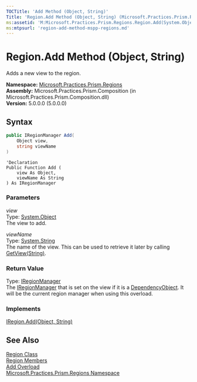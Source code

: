 ```yaml
---
TOCTitle: 'Add Method (Object, String)'
Title: 'Region.Add Method (Object, String) (Microsoft.Practices.Prism.Regions)'
ms:assetid: 'M:Microsoft.Practices.Prism.Regions.Region.Add(System.Object,System.String)'
ms:mtpsurl: 'region-add-method-mspp-regions.md'
---
```



# Region.Add Method (Object, String)

Adds a new view to the region.

**Namespace:** [Microsoft.Practices.Prism.Regions](/patterns-practices/reference/mspp-regions-namespace)  
**Assembly:** Microsoft.Practices.Prism.Composition (in Microsoft.Practices.Prism.Composition.dll)<br/>
**Version:** 5.0.0.0 (5.0.0.0)

## Syntax

```C#
public IRegionManager Add(
	Object view,
	string viewName
)
```

```VB
'Declaration
Public Function Add ( 
	view As Object,
	viewName As String
) As IRegionManager
```

### Parameters

*view*  
Type: [System.Object](http://msdn.microsoft.com/en-us/library/e5kfa45b)  
The view to add.

*viewName*  
Type: [System.String](http://msdn.microsoft.com/en-us/library/s1wwdcbf)  
The name of the view. This can be used to retrieve it later by calling [GetView(String)](/patterns-practices/reference/iregion-getview-method-mspp-regions).

### Return Value

Type: [IRegionManager](/patterns-practices/reference/iregionmanager-interface-mspp-regions)  
The [IRegionManager](/patterns-practices/reference/iregionmanager-interface-mspp-regions) that is set on the view if it is a [DependencyObject](http://msdn.microsoft.com/en-us/library/ms589309). It will be the current region manager when using this overload.
### Implements

[IRegion.Add(Object, String)](/patterns-practices/reference/iregion-add-method-object-string-mspp-regions)

## See Also

[Region Class](/patterns-practices/reference/region-class-mspp-regions)  
[Region Members](/patterns-practices/reference/region-members-mspp-regions)  
[Add Overload](/patterns-practices/reference/region-add-method-mspp-regions)  
[Microsoft.Practices.Prism.Regions Namespace](/patterns-practices/reference/mspp-regions-namespace)<br/>
